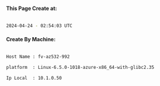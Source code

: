 
   
#### This Page Create at:

```bash

2024-04-24 - 02:54:03 UTC

```

#### Create By Machine:

```bash

Host Name : fv-az532-992

platform  : Linux-6.5.0-1018-azure-x86_64-with-glibc2.35

Ip Local  : 10.1.0.50

```

